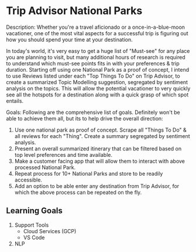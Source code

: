 # Trip Advisor National Parks

Description: Whether you're a travel aficionado or a once-in-a-blue-moon vacationer, one of the most vital aspects for a successful trip is figuring out how you should spend your time at your destination.  

In today's world, it's very easy to get a huge list of "Must-see" for any place you are planning to visit, but many additional hours of research is required to understand which must-see points fits in with your preferences & trip duration.
Starting off using one National Park as a proof of concept, I intend to use Reviews listed under each "Top Things To Do" on Trip Advisor, to create a summarized Topic Modelling suggestion, segregated by sentiment analysis on the topics. This will allow the potential vacationer to very quickly see all the hotspots for a destination along with a quick grasp of which spot entails.  

Goals: Following are the comprehensive list of goals. Definitely won't be able to achieve them all, but its to help drive the overall direction:
1. Use one national park as proof of concept. Scrape all "Things To Do" & all reviews for each "Thing". Create a summary segregated by sentiment analysis.
1. Present an overall summarized itinerary that can be filtered based on top level preferences and time available.
1. Make a customer facing app that will allow them to interact with above processed National Park.
1. Repeat process for 10+ National Parks and store to be readily accessible.
1. Add an option to be able enter any destination from Trip Advisor, for which the above process can be repeated on the fly.

## Learning Goals

1. Support Tools
    * Cloud Services (GCP)
    * VS Code
1. NLP 
